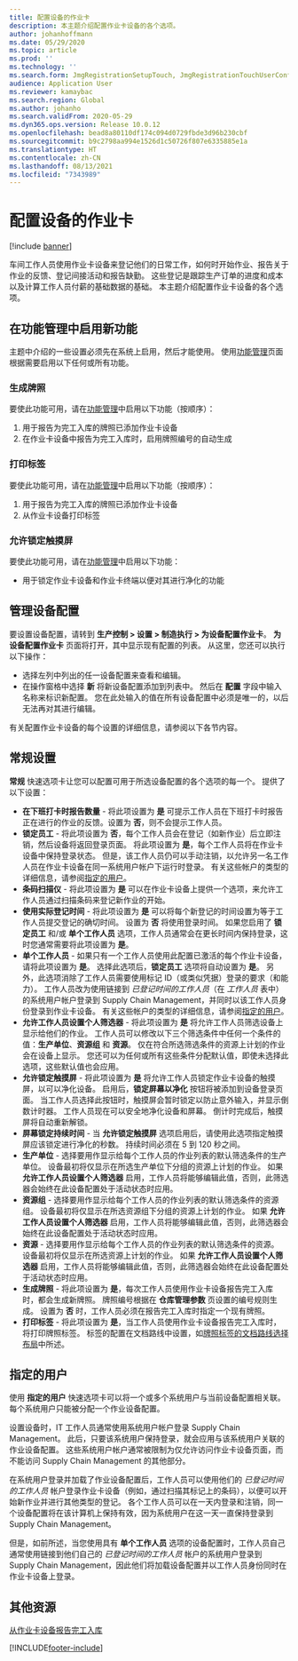 ```yaml
---
title: 配置设备的作业卡
description: 本主题介绍配置作业卡设备的各个选项。
author: johanhoffmann
ms.date: 05/29/2020
ms.topic: article
ms.prod: ''
ms.technology: ''
ms.search.form: JmgRegistrationSetupTouch, JmgRegistrationTouchUserConfiguration
audience: Application User
ms.reviewer: kamaybac
ms.search.region: Global
ms.author: johanho
ms.search.validFrom: 2020-05-29
ms.dyn365.ops.version: Release 10.0.12
ms.openlocfilehash: bead8a80110df174c094d0729fbde3d96b230cbf
ms.sourcegitcommit: b9c2798aa994e1526d1c50726f807e6335885e1a
ms.translationtype: HT
ms.contentlocale: zh-CN
ms.lasthandoff: 08/13/2021
ms.locfileid: "7343989"
---
```

# <a name="configure-job-card-for-devices"></a>配置设备的作业卡

[!include [banner](../includes/banner.md)]

车间工作人员使用作业卡设备来登记他们的日常工作，如何时开始作业、报告关于作业的反馈、登记间接活动和报告缺勤。 这些登记是跟踪生产订单的进度和成本以及计算工作人员付薪的基础数据的基础。 本主题介绍配置作业卡设备的各个选项。

## <a name="enable-new-features-in-feature-management"></a>在功能管理中启用新功能

主题中介绍的一些设置必须先在系统上启用，然后才能使用。 使用[功能管理](../../fin-ops-core/fin-ops/get-started/feature-management/feature-management-overview.md)页面根据需要启用以下任何或所有功能。

### <a name="generate-license-plate"></a>生成牌照

要使此功能可用，请在[功能管理](../../fin-ops-core/fin-ops/get-started/feature-management/feature-management-overview.md)中启用以下功能（按顺序）：

1. 用于报告为完工入库的牌照已添加作业卡设备
1. 在作业卡设备中报告为完工入库时，启用牌照编号的自动生成

### <a name="print-label"></a>打印标签

要使此功能可用，请在[功能管理](../../fin-ops-core/fin-ops/get-started/feature-management/feature-management-overview.md)中启用以下功能（按顺序）：

1. 用于报告为完工入库的牌照已添加作业卡设备
1. 从作业卡设备打印标签

### <a name="allow-locking-of-touch-screen"></a>允许锁定触摸屏

要使此功能可用，请在[功能管理](../../fin-ops-core/fin-ops/get-started/feature-management/feature-management-overview.md)中启用以下功能：

- 用于锁定作业卡设备和作业卡终端以便对其进行净化的功能

## <a name="manage-your-device-configurations"></a>管理设备配置

要设置设备配置，请转到 **生产控制 > 设置 > 制造执行 > 为设备配置作业卡**。 **为设备配置作业卡** 页面将打开，其中显示现有配置的列表。 从这里，您还可以执行以下操作： 

- 选择左列中列出的任一设备配置来查看和编辑。
- 在操作窗格中选择 **新** 将新设备配置添加到列表中。 然后在 **配置** 字段中输入名称来标识新配置。 您在此处输入的值在所有设备配置中必须是唯一的，以后无法再对其进行编辑。

有关配置作业卡设备的每个设置的详细信息，请参阅以下各节内容。

## <a name="general-settings"></a>常规设置

**常规** 快速选项卡让您可以配置可用于所选设备配置的各个选项的每一个。 提供了以下设置：

- **在下班打卡时报告数量** - 将此项设置为 **是** 可提示工作人员在下班打卡时报告正在进行的作业的反馈。设置为 **否**，则不会提示工作人员。
- **锁定员工** - 将此项设置为 **否**，每个工作人员会在登记（如新作业）后立即注销，然后设备将返回登录页面。 将此项设置为 **是**，每个工作人员将在作业卡设备中保持登录状态。 但是，该工作人员仍可以手动注销，以允许另一名工作人员在作业卡设备在同一系统用户帐户下运行时登录。 有关这些帐户的类型的详细信息，请参阅[指定的用户](#assigned-users)。
- **条码扫描仪** - 将此项设置为 **是** 可以在作业卡设备上提供一个选项，来允许工作人员通过扫描条码来登记新作业的开始。
- **使用实际登记时间** - 将此项设置为 **是** 可以将每个新登记的时间设置为等于工作人员提交登记的确切时间。 设置为 **否** 将使用登录时间。 如果您启用了 **锁定员工** 和/或 **单个工作人员** 选项，工作人员通常会在更长时间内保持登录，这时您通常需要将此项设置为 **是**。
- **单个工作人员** - 如果只有一个工作人员使用此配置已激活的每个作业卡设备，请将此项设置为 **是**。 选择此选项后，**锁定员工** 选项将自动设置为 **是**。 另外，此选项消除了工作人员需要使用标记 ID（或类似凭据）登录的要求（和能力）。 工作人员改为使用链接到 *已登记时间的工作人员*（在 *工作人员* 表中）的系统用户帐户登录到 Supply Chain Management，并同时以该工作人员身份登录到作业卡设备。  有关这些帐户的类型的详细信息，请参阅[指定的用户](#assigned-users)。
- **允许工作人员设置个人筛选器** - 将此项设置为 **是** 将允许工作人员筛选设备上显示给他们的作业。 工作人员可以修改以下三个筛选条件中任何一个条件的值：**生产单位**、**资源组** 和 **资源**。 仅在符合所选筛选条件的资源上计划的作业会在设备上显示。 您还可以为任何或所有这些条件分配默认值，即使未选择此选项，这些默认值也会应用。
- **允许锁定触摸屏** - 将此项设置为 **是** 将允许工作人员锁定作业卡设备的触摸屏，以可以净化设备。 启用后，**锁定屏幕以净化** 按钮将被添加到设备登录页面。 当工作人员选择此按钮时，触摸屏会暂时锁定以防止意外输入，并显示倒数计时器。 工作人员现在可以安全地净化设备和屏幕。 倒计时完成后，触摸屏将自动重新解锁。
- **屏幕锁定持续时间** - 当 **允许锁定触摸屏** 选项启用后，请使用此选项指定触摸屏应该锁定进行净化的秒数。 持续时间必须在 5 到 120 秒之间。
- **生产单位** - 选择要用作显示给每个工作人员的作业列表的默认筛选条件的生产单位。 设备最初将仅显示在所选生产单位下分组的资源上计划的作业。 如果 **允许工作人员设置个人筛选器** 启用，工作人员将能够编辑此值，否则，此筛选器会始终在此设备配置处于活动状态时应用。
- **资源组** - 选择要用作显示给每个工作人员的作业列表的默认筛选条件的资源组。 设备最初将仅显示在所选资源组下分组的资源上计划的作业。 如果 **允许工作人员设置个人筛选器** 启用，工作人员将能够编辑此值，否则，此筛选器会始终在此设备配置处于活动状态时应用。
- **资源** - 选择要用作显示给每个工作人员的作业列表的默认筛选条件的资源。 设备最初将仅显示在所选资源上计划的作业。 如果 **允许工作人员设置个人筛选器** 启用，工作人员将能够编辑此值，否则，此筛选器会始终在此设备配置处于活动状态时应用。
- **生成牌照** - 将此项设置为 **是**，每次工作人员使用作业卡设备报告完工入库时，都会生成新牌照。 牌照编号根据在 **仓库管理参数** 页设置的编号规则生成。 设置为 **否** 时，工作人员必须在报告完工入库时指定一个现有牌照。
- **打印标签** - 将此项设置为 **是**，当工作人员使用作业卡设备报告完工入库时，将打印牌照标签。 标签的配置在文档路线中设置，如[牌照标签的文档路线选择布局](../warehousing/document-routing-layout-for-license-plates.md)中所述。

<a name="assigned-users"></a>

## <a name="assigned-users"></a>指定的用户

使用 **指定的用户** 快速选项卡可以将一个或多个系统用户与当前设备配置相关联。 每个系统用户只能被分配一个作业设备配置。

设置设备时，IT 工作人员通常使用系统用户帐户登录 Supply Chain Management。 此后，只要该系统用户保持登录，就会应用与该系统用户关联的作业设备配置。 这些系统用户帐户通常被限制为仅允许访问作业卡设备页面，而不能访问 Supply Chain Management 的其他部分。

在系统用户登录并加载了作业设备配置后，工作人员可以使用他们的 *已登记时间的工作人员* 帐户登录作业卡设备（例如，通过扫描其标记上的条码），以便可以开始新作业并进行其他类型的登记。 各个工作人员可以在一天内登录和注销，同一个设备配置将在该计算机上保持有效，因为系统用户在这一天一直保持登录到 Supply Chain Management。

但是，如前所述，当您使用具有 **单个工作人员** 选项的设备配置时，工作人员自己通常使用链接到他们自己的 *已登记时间的工作人员* 帐户的系统用户登录到 Supply Chain Management，因此他们将加载设备配置并以工作人员身份同时在作业卡设备上登录。

## <a name="additional-resources"></a>其他资源

[从作业卡设备报告完工入库](report-finished-job-device.md)


[!INCLUDE[footer-include](../../includes/footer-banner.md)]